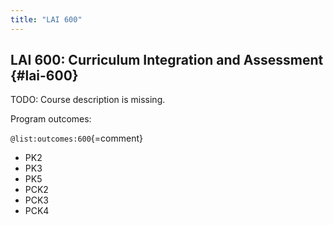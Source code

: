 ```yaml
---
title: "LAI 600"
---
```


## LAI 600: Curriculum Integration and Assessment {#lai-600}

TODO: Course description is missing.

Program outcomes:

` @list:outcomes:600 `{=comment}

 - PK2
 - PK3
 - PK5
 - PCK2
 - PCK3
 - PCK4


